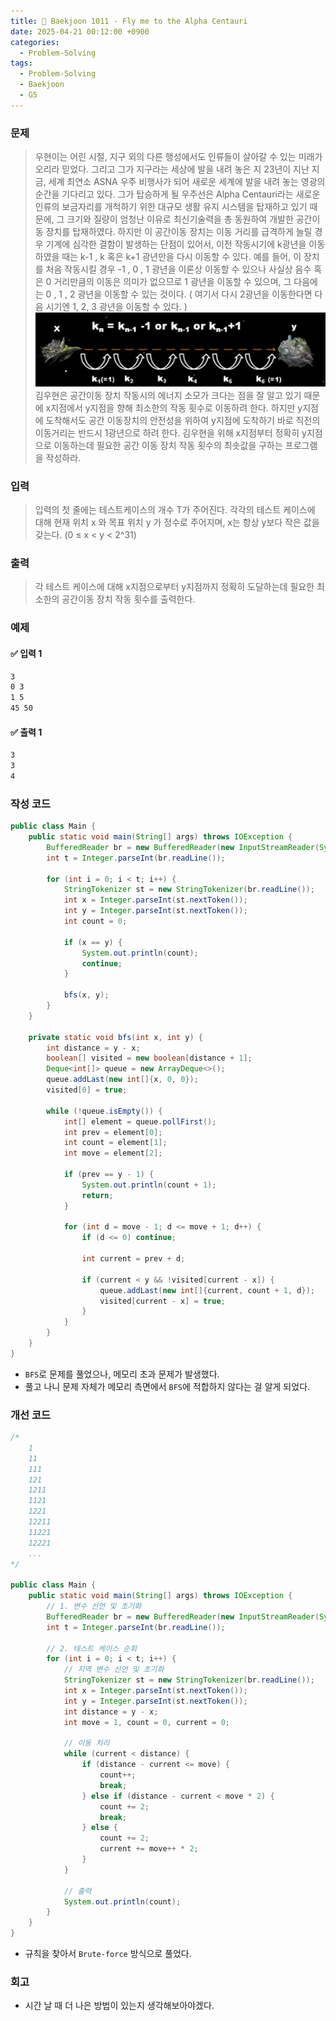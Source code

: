 ```yaml
---
title: 🧩 Baekjoon 1011 - Fly me to the Alpha Centauri
date: 2025-04-21 00:12:00 +0900
categories:
  - Problem-Solving
tags:
  - Problem-Solving
  - Baekjoon
  - G5
---
```


### 문제
> 우현이는 어린 시절, 지구 외의 다른 행성에서도 인류들이 살아갈 수 있는 미래가 오리라 믿었다. 
> 그리고 그가 지구라는 세상에 발을 내려 놓은 지 23년이 지난 지금, 세계 최연소 ASNA 우주 비행사가 되어 새로운 세계에 발을 내려 놓는 영광의 순간을 기다리고 있다. 
> 그가 탑승하게 될 우주선은 Alpha Centauri라는 새로운 인류의 보금자리를 개척하기 위한 대규모 생활 유지 시스템을 탑재하고 있기 때문에, 그 크기와 질량이 엄청난 이유로 최신기술력을 총 동원하여 개발한 공간이동 장치를 탑재하였다. 
> 하지만 이 공간이동 장치는 이동 거리를 급격하게 늘릴 경우 기계에 심각한 결함이 발생하는 단점이 있어서, 이전 작동시기에 k광년을 이동하였을 때는 k-1 , k 혹은 k+1 광년만을 다시 이동할 수 있다. 
> 예를 들어, 이 장치를 처음 작동시킬 경우 -1 , 0 , 1 광년을 이론상 이동할 수 있으나 사실상 음수 혹은 0 거리만큼의 이동은 의미가 없으므로 1 광년을 이동할 수 있으며, 그 다음에는 0 , 1 , 2 광년을 이동할 수 있는 것이다. 
> ( 여기서 다시 2광년을 이동한다면 다음 시기엔 1, 2, 3 광년을 이동할 수 있다. )
![](/assets/image/Pasted%20image%2020250528222117.png)
> 김우현은 공간이동 장치 작동시의 에너지 소모가 크다는 점을 잘 알고 있기 때문에 x지점에서 y지점을 향해 최소한의 작동 횟수로 이동하려 한다. 
> 하지만 y지점에 도착해서도 공간 이동장치의 안전성을 위하여 y지점에 도착하기 바로 직전의 이동거리는 반드시 1광년으로 하려 한다. 
> 김우현을 위해 x지점부터 정확히 y지점으로 이동하는데 필요한 공간 이동 장치 작동 횟수의 최솟값을 구하는 프로그램을 작성하라.


### 입력
> 입력의 첫 줄에는 테스트케이스의 개수 T가 주어진다. 각각의 테스트 케이스에 대해 현재 위치 x 와 목표 위치 y 가 정수로 주어지며, x는 항상 y보다 작은 값을 갖는다. (0 ≤ x < y < 2^31)


### 출력
> 각 테스트 케이스에 대해 x지점으로부터 y지점까지 정확히 도달하는데 필요한 최소한의 공간이동 장치 작동 횟수를 출력한다.


### 예제
#### ✅ 입력 1
```bash
3 
0 3 
1 5 
45 50
```

#### ✅ 출력 1
```bash
3 
3 
4
```


### 작성 코드
```java
public class Main {
	public static void main(String[] args) throws IOException {
		BufferedReader br = new BufferedReader(new InputStreamReader(System.in));
		int t = Integer.parseInt(br.readLine());
		
		for (int i = 0; i < t; i++) {
			StringTokenizer st = new StringTokenizer(br.readLine());
			int x = Integer.parseInt(st.nextToken());
			int y = Integer.parseInt(st.nextToken());
			int count = 0;
			
			if (x == y) {
				System.out.println(count);
				continue;
			}
			
			bfs(x, y);
		}
	}
	
	private static void bfs(int x, int y) {
		int distance = y - x;
		boolean[] visited = new boolean[distance + 1];
		Deque<int[]> queue = new ArrayDeque<>();
		queue.addLast(new int[]{x, 0, 0});
		visited[0] = true;
		
		while (!queue.isEmpty()) {
			int[] element = queue.pollFirst();
			int prev = element[0];
			int count = element[1];
			int move = element[2];
			
			if (prev == y - 1) {
				System.out.println(count + 1);
				return;
			}
			
			for (int d = move - 1; d <= move + 1; d++) {
				if (d <= 0) continue;
				
				int current = prev + d;
				
				if (current < y && !visited[current - x]) {
					queue.addLast(new int[]{current, count + 1, d});
					visited[current - x] = true;
				}
			}
		}
	}
}
```
- `BFS`로 문제를 풀었으나, 메모리 초과 문제가 발생했다.
- 풀고 나니 문제 자체가 메모리 측면에서 `BFS`에 적합하지 않다는 걸 알게 되었다.


### 개선 코드
```java
/*
    1
    11
    111
    121
    1211
    1121
    1221
    12211
    11221
    12221
    ...
*/

public class Main {
	public static void main(String[] args) throws IOException {
		// 1. 변수 선언 및 초기화
		BufferedReader br = new BufferedReader(new InputStreamReader(System.in));
		int t = Integer.parseInt(br.readLine());
		
		// 2. 테스트 케이스 순회
		for (int i = 0; i < t; i++) {
			// 지역 변수 선언 및 초기화
			StringTokenizer st = new StringTokenizer(br.readLine());
			int x = Integer.parseInt(st.nextToken());
			int y = Integer.parseInt(st.nextToken());
			int distance = y - x;
			int move = 1, count = 0, current = 0;
			
			// 이동 처리
			while (current < distance) {
				if (distance - current <= move) {
					count++;
					break;
				} else if (distance - current < move * 2) {
					count += 2;
					break;
				} else {
					count += 2;
					current += move++ * 2;
				}
			}
			
			// 출력
			System.out.println(count);
		}
	}
}
```
- 규칙을 찾아서 `Brute-force` 방식으로 풀었다.


### 회고
- 시간 날 때 더 나은 방법이 있는지 생각해보아야겠다.